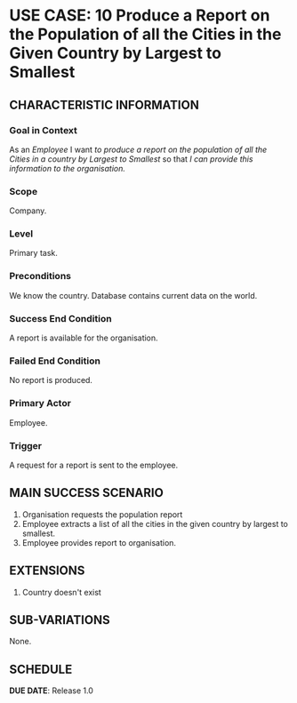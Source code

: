 # USE CASE: 10 Produce a Report on the Population of all the Cities in the Given Country by Largest to Smallest

## CHARACTERISTIC INFORMATION

### Goal in Context

As an *Employee* I want *to produce a report on the population of all the Cities in a country by Largest to Smallest* so that *I can provide this information to the organisation.*

### Scope

Company.

### Level

Primary task.

### Preconditions

We know the country. Database contains current data on the world.

### Success End Condition

A report is available for the organisation.

### Failed End Condition

No report is produced.

### Primary Actor

Employee.

### Trigger

A request for a report is sent to the employee.

## MAIN SUCCESS SCENARIO

1. Organisation requests the population report
2. Employee extracts a list of all the cities in the given country by largest to smallest.
3. Employee provides report to organisation.

## EXTENSIONS

1. Country doesn't exist

## SUB-VARIATIONS

None.

## SCHEDULE

**DUE DATE**: Release 1.0
